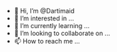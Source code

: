 - 👋 Hi, I’m @Dartimaid
- 👀 I’m interested in ...
- 🌱 I’m currently learning ...
- 💞️ I’m looking to collaborate on ...
- 📫 How to reach me ...

<!---
Dartimaid/Dartimaid is a ✨ special ✨ repository because its `README.md` (this file) appears on your GitHub profile.
You can click the Preview link to take a look at your changes.
--->

